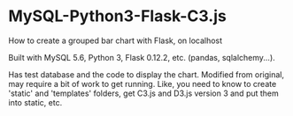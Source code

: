 # MySQL-Python3-Flask-C3.js
How to create a grouped bar chart with Flask, on localhost

Built with MySQL 5.6, Python 3, Flask 0.12.2, etc. (pandas, sqlalchemy...).

Has test database and the code to display the chart. Modified from original, may require a bit of work to get running. Like, you need to know to create 'static' and 'templates' folders, get C3.js and D3.js version 3 and put them into static, etc.
